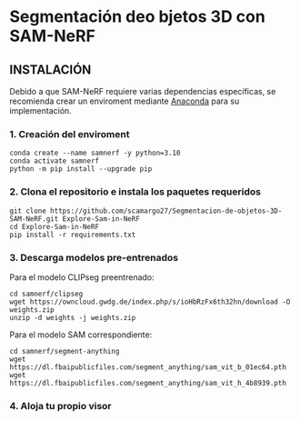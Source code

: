 # Segmentación deo bjetos 3D con SAM-NeRF

## **INSTALACIÓN**

Debido a que SAM-NeRF requiere varias dependencias específicas, se recomienda crear un enviroment mediante [Anaconda](https://www.anaconda.com/download/success) para su implementación.

### **1. Creación del enviroment**
```
conda create --name samnerf -y python=3.10
conda activate samnerf
python -m pip install --upgrade pip
```
### **2. Clona el repositorio e instala los paquetes requeridos**
```
git clone https://github.com/scamargo27/Segmentacion-de-objetos-3D-SAM-NeRF.git Explore-Sam-in-NeRF
cd Explore-Sam-in-NeRF
pip install -r requirements.txt
``` 
### **3. Descarga modelos pre-entrenados**

Para el modelo CLIPseg preentrenado:
```
cd samnerf/clipseg
wget https://owncloud.gwdg.de/index.php/s/ioHbRzFx6th32hn/download -O weights.zip
unzip -d weights -j weights.zip
```
Para el modelo SAM correspondiente:

```
cd samnerf/segment-anything
wget https://dl.fbaipublicfiles.com/segment_anything/sam_vit_b_01ec64.pth
wget https://dl.fbaipublicfiles.com/segment_anything/sam_vit_h_4b8939.pth
```
### **4. Aloja tu propio visor**
